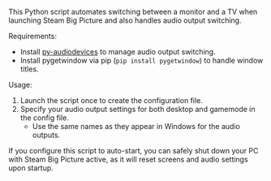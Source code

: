 This Python script automates switching between a monitor and a TV when launching Steam Big Picture and also handles audio output switching.

Requirements:
- Install [py-audiodevices](https://github.com/Odizinne/py-audiodevices) to manage audio output switching.
- Install pygetwindow via pip (`pip install pygetwindow`) to handle window titles.

Usage:
1. Launch the script once to create the configuration file.
2. Specify your audio output settings for both desktop and gamemode in the config file.
   - Use the same names as they appear in Windows for the audio outputs.

If you configure this script to auto-start, you can safely shut down your PC with Steam Big Picture active, as it will reset screens and audio settings upon startup.
